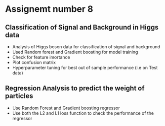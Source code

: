# Assignemt number 8
## Classification of Signal and Background in Higgs data
- Analysis of Higgs boson data for classification of signal and background
- Used Random forest and Gradient boosting for model training
- Check for feature imortance 
- Plot confusion matrix
- Hyperparameter tuning for best out of sample performance (i.e on Test data)
## Regression Analysis to predict the weight of particles
- Use Random Forest and Gradient boosting regressor
- Use both the L2 and L1 loss function to check the performance of the regressor
